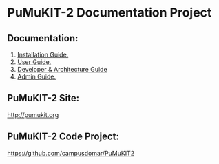PuMuKIT-2 Documentation Project
===============================

Documentation:
-----------------------

1. [Installation Guide.](InstallationGuide.md)
2. [User Guide.](UserGuide.md)
3. [Developer & Architecture Guide](DeveloperGuide.md)
4. [Admin Guide.](AdminGuide.md)


PuMuKIT-2 Site:
--------------

http://pumukit.org


PuMuKIT-2 Code Project:
----------------------

https://github.com/campusdomar/PuMuKIT2


